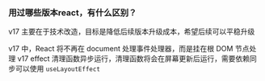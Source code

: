 ### 用过哪些版本react，有什么区别？

v17 主要在于技术改造，目标是降低后续版本升级成本，希望后续可以平稳升级

v17 中，React 将不再在 document 处理事件处理器，而是挂在根 DOM 节点处理
v17 effect 清理函数异步运行，清理函数将会在屏幕更新后运行，需要依赖同步可以使用 `useLayoutEffect`
